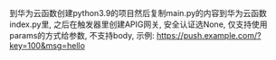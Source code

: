 到华为云函数创建python3.9的项目然后复制main.py的内容到华为云函数index.py里, 之后在触发器里创建APIG网关, 安全认证选None, 仅支持使用params的方式给参数, 不支持body, 示例: https://push.example.com/?key=100&msg=hello
